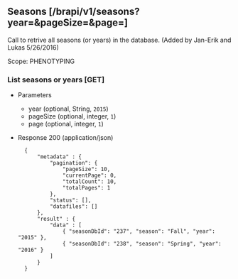 ## Seasons [/brapi/v1/seasons?year=&pageSize=&page=]

Call to retrive all seasons (or years) in the database. (Added by Jan-Erik and Lukas 5/26/2016)

Scope: PHENOTYPING

### List seasons or years [GET]
+ Parameters
    + year (optional, String, `2015`)
    + pageSize (optional, integer, `1`)
    + page (optional, integer, `1`)
+ Response 200 (application/json)

        {
            "metadata" : {
                "pagination": {
                    "pageSize": 10,
                    "currentPage": 0,
                    "totalCount": 10,
                    "totalPages": 1
                },
                "status": [],
                "datafiles": []
            },
            "result" : { 
                "data" : [
                    { "seasonDbId": "237", "season": "Fall", "year": "2015" }, 
                    { "seasonDbId": "238", "season": "Spring", "year": "2016" }
                ]
            }
        }
